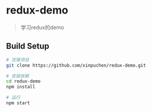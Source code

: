 # redux-demo

> 学习redux的demo

## Build Setup

``` bash
# 克隆项目
git clone https://github.com/xinpuchen/redux-demo.git

# 安装依赖
cd redux-demo
npm install

# 运行
npm start
```
